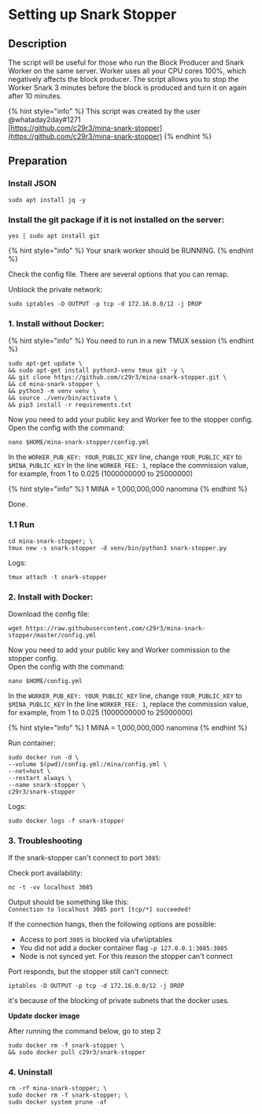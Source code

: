 # Setting up Snark Stopper

## Description

The script will be useful for those who run the Block Producer and Snark Worker on the same server. Worker uses all your CPU cores 100%, which negatively affects the block producer. The script allows you to stop the Worker Snark 3 minutes before the block is produced and turn it on again after 10 minutes.

{% hint style="info" %}
This script was created by the user @whataday2day\#1271  
[https://github.com/c29r3/mina-snark-stopper](https://github.com/c29r3/mina-snark-stopper)
{% endhint %}

## Preparation

### Install JSON

```text
sudo apt install jq -y
```

### Install the git package if it is not installed on the server:

```text
yes | sudo apt install git
```

{% hint style="info" %}
Your snark worker should be RUNNING.
{% endhint %}

Check the config file. There are several options that you can remap.

Unblock the private network:

```text
sudo iptables -D OUTPUT -p tcp -d 172.16.0.0/12 -j DROP
```

### 1. Install without Docker:

{% hint style="info" %}
You need to run in a new TMUX session
{% endhint %}

```text
sudo apt-get update \
&& sudo apt-get install python3-venv tmux git -y \
&& git clone https://github.com/c29r3/mina-snark-stopper.git \
&& cd mina-snark-stopper \
&& python3 -m venv venv \
&& source ./venv/bin/activate \
&& pip3 install -r requirements.txt
```

Now you need to add your public key and Worker fee to the stopper config. Open the config with the command:

```text
nano $HOME/mina-snark-stopper/config.yml
```

In the `WORKER_PUB_KEY: YOUR_PUBLIC_KEY` line, change `YOUR_PUBLIC_KEY` to `$MINA_PUBLIC_KEY` In the line `WORKER_FEE: 1`, replace the commission value, for example, from 1 to 0.025 \(1000000000 to 25000000\)

{% hint style="info" %}
1 MINA = 1,000,000,000 nanomina
{% endhint %}

Done.

### 1.1 Run

```text
cd mina-snark-stopper; \
tmux new -s snark-stopper -d venv/bin/python3 snark-stopper.py
```

Logs:

```text
tmux attach -t snark-stopper
```

### 2. Install with Docker:

Download the config file:

```text
wget https://raw.githubusercontent.com/c29r3/mina-snark-stopper/master/config.yml
```

Now you need to add your public key and Worker commission to the stopper config.   
Open the config with the command:

```text
nano $HOME/config.yml
```

In the `WORKER_PUB_KEY: YOUR_PUBLIC_KEY` line, change `YOUR_PUBLIC_KEY` to `$MINA_PUBLIC_KEY` In the line `WORKER_FEE: 1`, replace the commission value, for example, from 1 to 0.025 \(1000000000 to 25000000\)

{% hint style="info" %}
1 MINA = 1,000,000,000 nanomina
{% endhint %}

Run container:

```text
sudo docker run -d \
--volume $(pwd)/config.yml:/mina/config.yml \
--net=host \
--restart always \
--name snark-stopper \
c29r3/snark-stopper
```

Logs:

```text
sudo docker logs -f snark-stopper
```

### 3. Troubleshooting

If the snark-stopper can't connect to port `3085`:

Check port availability:

```text
nc -t -vv localhost 3085
```

Output should be something like this:  
`Connection to localhost 3085 port [tcp/*] succeeded!`

If the connection hangs, then the following options are possible:

* Access to port `3085` is blocked via ufw\iptables
* You did not add a docker container flag `-p 127.0.0.1:3085:3085`
* Node is not synced yet. For this reason the stopper can't connect

Port responds, but the stopper still can't connect:

```text
iptables -D OUTPUT -p tcp -d 172.16.0.0/12 -j DROP
```

it's because of the blocking of private subnets that the docker uses.

**Update docker image**

After running the command below, go to step 2

```text
sudo docker rm -f snark-stopper \
&& sudo docker pull c29r3/snark-stopper
```

### 4. Uninstall

```text
rm -rf mina-snark-stopper; \
sudo docker rm -f snark-stopper; \
sudo docker system prune -af
```

